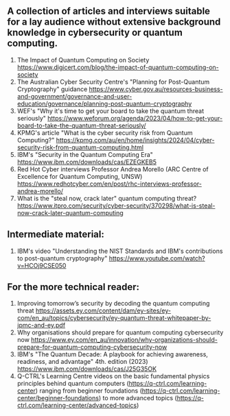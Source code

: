 ## A collection of articles and interviews suitable for a lay audience without extensive background knowledge in cybersecurity or quantum computing. 

1. The Impact of Quantum Computing on Society https://www.digicert.com/blog/the-impact-of-quantum-computing-on-society
2. The Australian Cyber Security Centre's "Planning for Post-Quantum Cryptography" guidance https://www.cyber.gov.au/resources-business-and-government/governance-and-user-education/governance/planning-post-quantum-cryptography
3. WEF's "Why it's time to get your board to take the quantum threat seriously" https://www.weforum.org/agenda/2023/04/how-to-get-your-board-to-take-the-quantum-threat-seriously/
4. KPMG's article "What is the cyber security risk from Quantum Computing?" https://kpmg.com/au/en/home/insights/2024/04/cyber-security-risk-from-quantum-computing.html
5. IBM's "Security in the Quantum Computing Era" https://www.ibm.com/downloads/cas/EZEGKEB5
6. Red Hot Cyber interviews Professor Andrea Morello (ARC Centre of Excellence for Quantum Computing, UNSW) https://www.redhotcyber.com/en/post/rhc-interviews-professor-andrea-morello/
7. What is the "steal now, crack later" quantum computing threat? https://www.itpro.com/security/cyber-security/370298/what-is-steal-now-crack-later-quantum-computing

## Intermediate material:
1. IBM's video "Understanding the NIST Standards and IBM's contributions to post-quantum cryptography" https://www.youtube.com/watch?v=HCOj9CSE050

## For the more technical reader:
1. Improving tomorrow’s security by decoding the quantum computing threat https://assets.ey.com/content/dam/ey-sites/ey-com/en_au/topics/cybersecurity/ey-quantum-threat-whitepaper-by-jpmc-and-ey.pdf
2. Why organisations should prepare for quantum computing cybersecurity now https://www.ey.com/en_au/innovation/why-organizations-should-prepare-for-quantum-computing-cybersecurity-now
3. IBM's "The Quantum Decade: A playbook for achieving awareness, readiness, and advantage" 4th. edition (2023) https://www.ibm.com/downloads/cas/J25G35OK
4. Q-CTRL's Learning Centre videos on the basic fundamental physics principles behind quantum computers (https://q-ctrl.com/learning-center) ranging from beginner foundations (https://q-ctrl.com/learning-center/beginner-foundations) to more advanced topics (https://q-ctrl.com/learning-center/advanced-topics) 

